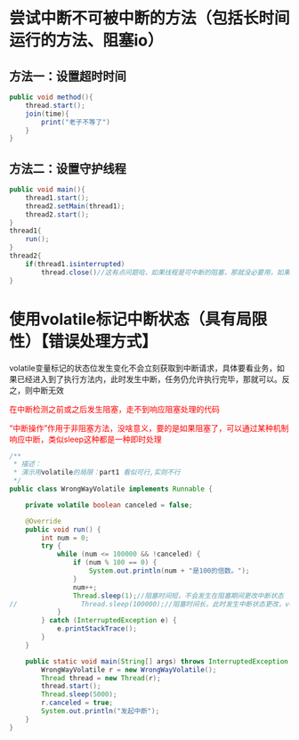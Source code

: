# 尝试中断不可被中断的方法（包括长时间运行的方法、阻塞io）
## 方法一：设置超时时间
```java
public void method(){
    thread.start();
    join(time){
        print("老子不等了")
    }
}
```
## 方法二：设置守护线程
```java
public void main(){
    thread1.start();
    thread2.setMain(thread1);
    thread2.start();
}
thread1{
    run();
}
thread2{
    if(thread1.isinterrupted)
        thread.close()//这有点问题哈，如果线程是可中断的阻塞，那就没必要用，如果线程是bio类的，那么close；
}
```

# 使用volatile标记中断状态（具有局限性）【错误处理方式】
volatile变量标记的状态位发生变化不会立刻获取到中断请求，具体要看业务，如果已经进入到了执行方法内，此时发生中断，任务仍允许执行完毕，那就可以。反之，则中断无效

<font color="red">在中断检测之前或之后发生阻塞，走不到响应阻塞处理的代码</font>

<font color="red">“中断操作”作用于非阻塞方法，没啥意义，要的是如果阻塞了，可以通过某种机制响应中断，类似sleep这种都是一种即时处理</font>

```java
/**
 * 描述：
 * 演示用volatile的局限：part1 看似可行,实则不行
 */
public class WrongWayVolatile implements Runnable {

    private volatile boolean canceled = false;

    @Override
    public void run() {
        int num = 0;
        try {
            while (num <= 100000 && !canceled) {
                if (num % 100 == 0) {
                    System.out.println(num + "是100的倍数。");
                }
                num++;
                Thread.sleep(1);//阻塞时间短，不会发生在阻塞期间更改中断状态
//                Thread.sleep(100000);//阻塞时间长，此时发生中断状态更改，volatile无效
            }
        } catch (InterruptedException e) {
            e.printStackTrace();
        }
    }

    public static void main(String[] args) throws InterruptedException {
        WrongWayVolatile r = new WrongWayVolatile();
        Thread thread = new Thread(r);
        thread.start();
        Thread.sleep(5000);
        r.canceled = true;
        System.out.println("发起中断");
    }
}
```
